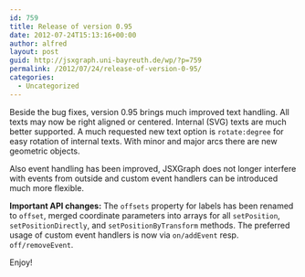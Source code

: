 ```yaml
---
id: 759
title: Release of version 0.95
date: 2012-07-24T15:13:16+00:00
author: alfred
layout: post
guid: http://jsxgraph.uni-bayreuth.de/wp/?p=759
permalink: /2012/07/24/release-of-version-0-95/
categories:
  - Uncategorized
---
```

Beside the bug fixes, version 0.95 brings much improved text handling. All texts may now be right aligned or centered. Internal (SVG) texts are much better supported. A much requested new text option is `rotate:degree` for easy rotation of internal texts. With minor and major arcs there are new geometric objects.
  
Also event handling has been improved, JSXGraph does not longer interfere with events from outside and custom event handlers can be introduced much more flexible.

**Important API changes:** 
The `offsets` property for labels has been renamed to `offset`, merged coordinate parameters into arrays for all `setPosition`, `setPositionDirectly`, and `setPositionByTransform` methods. The preferred usage of custom event handlers is now via `on/addEvent` resp. `off/removeEvent`.

Enjoy!